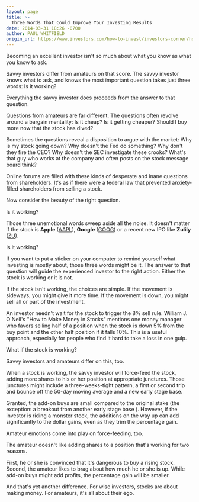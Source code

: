 ```yaml
---
layout: page
title: >-
  Three Words That Could Improve Your Investing Results
date: 2014-03-31 18:26 -0700
author: PAUL WHITFIELD
origin_url: https://www.investors.com/how-to-invest/investors-corner/how-to-improve-my-investing-performance/
---
```


Becoming an excellent investor isn't so much about what you know as what you know to ask.

Savvy investors differ from amateurs on that score. The savvy investor knows what to ask, and knows the most important question takes just three words: Is it working?

Everything the savvy investor does proceeds from the answer to that question.

Questions from amateurs are far different. The questions often revolve around a bargain mentality: Is it cheap? Is it getting cheaper? Should I buy more now that the stock has dived?

Sometimes the questions reveal a disposition to argue with the market: Why is my stock going down? Why doesn't the Fed do something? Why don't they fire the CEO? Why doesn't the SEC investigate these crooks? What's that guy who works at the company and often posts on the stock message board think?

Online forums are filled with these kinds of desperate and inane questions from shareholders. It's as if there were a federal law that prevented anxiety-filled shareholders from selling a stock.

Now consider the beauty of the right question.

Is it working?

Those three unemotional words sweep aside all the noise. It doesn't matter if the stock is **Apple** ([AAPL](https://research.investors.com/quote.aspx?symbol=AAPL)), **Google** ([GOOG](https://research.investors.com/quote.aspx?symbol=GOOG)) or a recent new IPO like **Zulily** ([ZU](https://research.investors.com/quote.aspx?symbol=ZU)).

Is it working?

If you want to put a sticker on your computer to remind yourself what investing is mostly about, those three words might be it. The answer to that question will guide the experienced investor to the right action. Either the stock is working or it is not.

If the stock isn't working, the choices are simple. If the movement is sideways, you might give it more time. If the movement is down, you might sell all or part of the investment.

An investor needn't wait for the stock to trigger the 8% sell rule. William J. O'Neil's "How to Make Money in Stocks" mentions one money manager who favors selling half of a position when the stock is down 5% from the buy point and the other half position if it falls 10%. This is a useful approach, especially for people who find it hard to take a loss in one gulp.

What if the stock is working?

Savvy investors and amateurs differ on this, too.

When a stock is working, the savvy investor will force-feed the stock, adding more shares to his or her position at appropriate junctures. Those junctures might include a three-weeks-tight pattern, a first or second trip and bounce off the 50-day moving average and a new early stage base.

Granted, the add-on buys are small compared to the original stake (the exception: a breakout from another early stage base ). However, if the investor is riding a monster stock, the additions on the way up can add significantly to the dollar gains, even as they trim the percentage gain.

Amateur emotions come into play on force-feeding, too.

The amateur doesn't like adding shares to a position that's working for two reasons.

First, he or she is convinced that it's dangerous to buy a rising stock. Second, the amateur likes to brag about how much he or she is up. While add-on buys might add profits, the percentage gain will be smaller.

And that's yet another difference. For wise investors, stocks are about making money. For amateurs, it's all about their ego.
